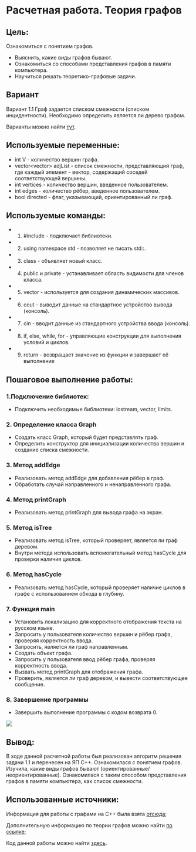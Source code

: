 # Расчетная работа. Теория графов
## Цель:
 Ознакомиться с понятием графов.
- Выяснить, какие виды графов бывают.
- Ознакомиться со способами представления графов в памяти компьютера.
- Научиться решать теоретико-графовые задачи. 

## Вариант
Вариант 1.1 Граф задается списком смежности (списком инцидентности). Необходимо определить является ли дерево графом.

Варианты можно найти [тут](https://drive.google.com/file/d/1-rSQZex8jW-2DlY2kko18gU1oUAtEGHl/view).

## Используемые переменные:
-  int V - количество вершин графа.
-  vector<vector<int>> adjList - список смежности, представляющий граф, где каждый элемент - вектор, содержащий соседей соответствующей вершины.
-  int vertices - количество вершин, введенное пользователем.
-  int edges - количество рёбер, введенное пользователем.
-  bool directed - флаг, указывающий, ориентированный ли граф.

## Используемые команды:
- 1. #include - подключает библиотеки.
- 2. using namespace std - позволяет не писать std::.
- 3. class - объявляет новый класс.
- 4. public и private - устанавливает область видимости для членов класса.
- 5. vector - используется для создания динамических массивов.
- 6. cout - выводит данные на стандартное устройство вывода (консоль).
- 7. cin - вводит данные из стандартного устройства ввода (консоль).
- 8. if, else, while, for - управляющие конструкции для выполнения условий и циклов.
- 9. return - возвращает значение из функции и завершает её выполнение


## Пошаговое выполнение работы:

### 1.Подключение библиотек:

   - Подключить необходимые библиотеки: iostream, vector, limits.

### 2. Определение класса Graph
   - Создать класс Graph, который будет представлять граф.
   - Определить конструктор для инициализации количества вершин и создание списка смежности.

### 3. Метод addEdge
   - Реализовать метод addEdge для добавления рёбер в граф.
   - Обработать случай направленного и ненаправленного графа.

### 4. Метод printGraph
   - Реализовать метод printGraph для вывода графа на экран.

### 5. Метод isTree
   - Реализовать метод isTree, который проверяет, является ли граф деревом.
   - Внутри метода использовать вспомогательный метод hasCycle для проверки наличия циклов.

### 6. Метод hasCycle
   - Реализовать метод hasCycle, который проверяет наличие циклов в графе с использованием обхода в глубину.

### 7. Функция main
   - Установить локализацию для корректного отображения текста на русском языке.
   - Запросить у пользователя количество вершин и рёбер графа, проверяя корректность ввода.
   - Запросить, является ли граф направленным.
   - Создать объект графа.
   - Запросить у пользователя ввод рёбер графа, проверяя корректность ввода.
   - Вызвать метод printGraph для отображения графа.
   - Проверить, является ли граф деревом, и вывести соответствующее сообщение.

### 8. Завершение программы
   - Завершить выполнение программы с кодом возврата 0.

![](./)



## Вывод:

В ходе данной расчетной работы был реализован алгоритм решения задачи 1.1 и перенесен на ЯП C++.
Ознакомилася с понятием графов.
Изучила, какие виды графов бывают (ориентированные/неориентированные).
Ознакомилася с таким способом представления графов в памяти компьютера, как список смежности.


## Использованные источники:

Информация для работы с графами на C++ была взята [отсюда](https://brestprog.by/topics/);

Дополнительную информацию по теории графов можно найти [по ссылке](https://habr.com/ru/companies/otus/articles/568026/);

Код данной работы можно найти [здесь]().
